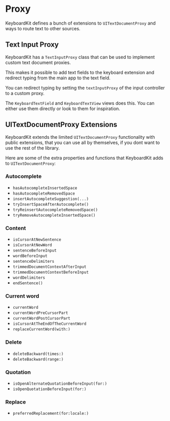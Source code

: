 # Proxy

KeyboardKit defines a bunch of extensions to `UITextDocumentProxy` and ways to route text to other sources.


## Text Input Proxy

KeyboardKit has a `TextInputProxy` class that can be used to implement custom text document proxies.

This makes it possible to add text fields to the keyboard extension and redirect typing from the main app to the text field.

You can redirect typing by setting the `textInputProxy` of the input controller to a custom proxy.

The `KeyboardTextField` and `KeyboardTextView` views does this. You can either use them directly or look to them for inspiration.
 


## UITextDocumentProxy Extensions

KeyboardKit extends the limited `UITextDocumentProxy` functionality with public extensions, that you can use all by themselves, if you dont want to use the rest of the library.

Here are some of the extra properties and functions that KeyboardKit adds to `UITextDocumentProxy`:

### Autocomplete

* `hasAutocompleteInsertedSpace`
* `hasAutocompleteRemovedSpace`
* `insertAutocompleteSuggestion(...)`
* `tryInsertSpaceAfterAutocomplete()`
* `tryReinsertAutocompleteRemovedSpace()`
* `tryRemoveAutocompleteInsertedSpace()`

### Content

* `isCursorAtNewSentence`
* `isCursorAtNewWord`
* `sentenceBeforeInput`
* `wordBeforeInput`
* `sentenceDelimiters`
* `trimmedDocumentContextAfterInput`
* `trimmedDocumentContextBeforeInput`
* `wordDelimiters`
* `endSentence()`

### Current word

* `currentWord`
* `currentWordPreCursorPart`
* `currentWordPostCursorPart`
* `isCursorAtTheEndOfTheCurrentWord`
* `replaceCurrentWord(with:)`

### Delete

* `deleteBackward(times:)`
* `deleteBackward(range:)`

### Quotation

* `isOpenAlternateQuotationBeforeInput(for:)`
* `isOpenQuotationBeforeInput(for:)`

### Replace

* `preferredReplacement(for:locale:)`
